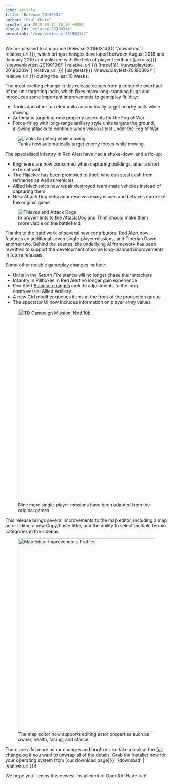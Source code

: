 ```yaml
---
kind: article
title: "Release 20190314"
author: "Paul Chote"
created_at: 2019-03-14 20:30 +0000
disqus_id: "release-20190314"
permalink: "/news/release-20190314/"
---
```


We are pleased to announce [Release 20190314]({{ '/download' | relative_url }}), which brings changes developed between August 2018 and January 2019 and polished with the help of player feedback [across]({{ '/news/playtest-20190106/' | relative_url }}) [three]({{ '/news/playtest-20190209/' | relative_url }}) [playtests]({{ '/news/playtest-20190302/' | relative_url }}) during the last 10 weeks.

The most exciting change in this release comes from a complete overhaul of the unit targeting logic, which fixes many long-standing bugs and introduces some important improvements to gameplay fluidity:

* Tanks and other turreted units automatically target nearby units while moving
* Automatic targeting now properly accounts for the Fog of War
* Force-firing with long-range artillery style units targets the ground, allowing attacks to continue when vision is lost under the Fog of War

<figure>
  <img src="{{ '/images/news/20190209-opportunityfire.gif' | relative_url }}" alt="Tanks targeting while moving" />
  <figcaption>Tanks now automatically target enemy forces while moving.</figcaption>
</figure>

The specialised infantry in Red Alert have had a shake-down and a fix-up:

 * Engineers are now consumed when capturing buildings, after a short external wait
 * The Hijacker has been promoted to thief, who can steal cash from refineries as well as vehicles
 * Allied Mechanics now repair destroyed team-mate vehicles instead of capturing them
 * New Attack Dog behaviour resolves many issues and behaves more like the original game

<figure>
  <img src="{{ '/images/news/20190106-dog-attack.gif' | relative_url }}" alt="Thieves and Attack Dogs" />
  <figcaption>Improvements to the Attack Dog and Thief should make them more viable on the battlefield.</figcaption>
</figure>

Thanks to the hard work of several new contributors, Red Alert now features an additional seven single-player missions, and Tiberian Dawn another two. Behind the scenes, the underlying AI framework has been rewritten to support the development of some long-planned improvements in future releases.

Some other notable gameplay changes include:

 * Units in the *Return Fire* stance will no longer chase their attackers
 * Infantry in Pillboxes in Red Alert no longer gain experience
 * Red Alert [Balance changes](https://github.com/OpenRA/OpenRA/wiki/Changelog/80d63d9768e3b8a3fc2ce742fa8cd0184cab587c#ra-balance-changes) include adjustments to the long-controversial Allied Artillery
 * A new Ctrl modifier queues items at the front of the production queue
 * The spectator UI now includes information on player army values

<figure>
  <img src="{{ '/images/news/20190106-missions-2x.png' | relative_url }}" style="width: 600px" alt="TD Campaign Mission: Nod 10b" />
  <figcaption>Nine more single-player missions have been adapted from the original games.</figcaption>
</figure>

This release brings several improvements to the map editor, including a map actor editor, a new Copy/Paste filter, and the ability to select multiple terrain categories in the sidebar.

<figure>
  <img src="{{ '/images/news/20190106-editor-2x.png' | relative_url }}" style="width: 600px" alt="Map Editor Improvements Profiles" />
  <figcaption>The map editor now supports editing actor properties such as owner, health, facing, and stance.</figcaption>
</figure>

There are a lot more minor changes and bugfixes, so take a look at the [full changelog](https://github.com/OpenRA/OpenRA/wiki/Changelog/80d63d9768e3b8a3fc2ce742fa8cd0184cab587c) if you want to unwrap all of the details. Grab the installer now for your operating system from [our download page]({{ '/download' | relative_url }})!

We hope you'll enjoy this newest installment of OpenRA! Have fun!
